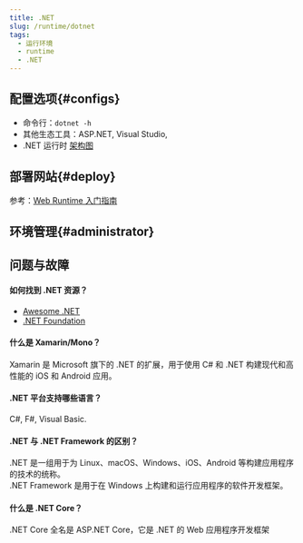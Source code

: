 ```yaml
---
title: .NET
slug: /runtime/dotnet
tags:
  - 运行环境
  - runtime
  - .NET
---
```



## 配置选项{#configs}

- 命令行：`dotnet -h`
- 其他生态工具：ASP.NET, Visual Studio,
- .NET 运行时 [架构图](./assets/swimlane-architecture-framework.svg)

## 部署网站{#deploy}

参考：[Web Runtime 入门指南](../runtime#quick)

## 环境管理{#administrator}

## 问题与故障

#### 如何找到 .NET 资源？

* [Awesome .NET](https://github.com/quozd/awesome-dotnet)
* [.NET Foundation](https://dotnetfoundation.org/)

#### 什么是 Xamarin/Mono？

Xamarin 是 Microsoft 旗下的 .NET 的扩展，用于使用 C# 和 .NET 构建现代和高性能的 iOS 和 Android 应用。

#### .NET 平台支持哪些语言？

C#, F#, Visual Basic.

#### .NET 与 .NET Framework 的区别？

.NET 是一组用于为 Linux、macOS、Windows、iOS、Android 等构建应用程序的技术的统称。  
.NET Framework 是用于在 Windows 上构建和运行应用程序的软件开发框架。

#### 什么是 .NET Core？

.NET Core 全名是 ASP.NET Core，它是 .NET 的 Web 应用程序开发框架